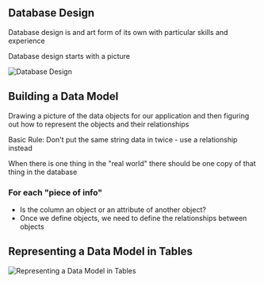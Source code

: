 ## Database Design

Database design is and art form of its own with particular skills and experience

Database design starts with a picture

![Database Design](https://pp.userapi.com/c851528/v851528513/130fd4/aENc3NRipKw.jpg)

## Building a Data Model

Drawing a picture of the data objects for our application and then figuring out how to represent the objects and their relationships

Basic Rule: Don't put the same string data in twice - use a relationship instead

When there is one thing in the "real world" there should be one copy of that thing in the database

### For each "piece of info"

- Is the column an object or an attribute of another object?
- Once we define objects, we need to define the relationships between objects

## Representing a Data Model in Tables

![Representing a Data Model in Tables](https://pp.userapi.com/c856124/v856124157/5dc58/s3TKI0eViUE.jpg)
